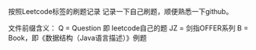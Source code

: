 按照Leetcode标签的刷题记录
记录一下自己刷题，顺便熟悉一下github。

文件前缀含义：
Q = Question 即 leetcode自己的题
JZ = 剑指OFFER系列
B = Book，即《数据结构（Java语言描述）》例题
